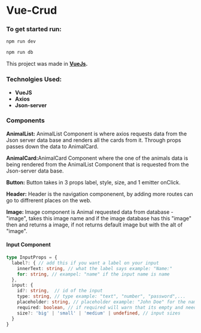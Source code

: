 # Vue-Crud

### To get started run:
```sh
npm run dev
```
```sh
npm run db
```
</article>
<p>This project was made in <b><a href="https://vuejs.org/" target="_blank">VueJs</a>.</b></p>
<h3>Technolgies Used:</h3>
<ul>
<li><b>VueJS</b></li>
<li><b>Axios</b></li>
<li><b>Json-server</b></li>
</ul>
<h3>Components</h3>
<p><b>AnimalList:</b> AnimalList Component is where axios requests data from the Json server data base and renders all the cards from it. Through props passes down the data to AnimalCard.</p>
<p><b>AnimalCard:</b>AnimalCard Component where the one of the animals data is being rendered from the AnimalList Component that is requested from the Json-server data base.</p>
<p><b>Button:</b> Button&nbsp;takes in 3 props label, style, size, and 1 emitter onClick.</p>
<p><b>Header:</b> Header is the navigation componenent, by adding more routes can go to diffrerent places on the web.</p>
<p><b>Image: </b>Image component is Animal requested data from database - "image", takes this image name and if the image database has this "image" then and returns a image, if not returns default image but with the alt of&nbsp; "image".</p>
</article>

#### Input Component
```ts
type InputProps = {
  label?: { // add this if you want a label on your input
    innerText: string, // what the label says example: "Name:"
    for: string, // exampel: "name" if the input name is name
  },
  input: {
    id?: string,  // id of the input
    type: string, // type example: "text", "number", "password",...
    placeholder: string, // placeholder example: "John Doe" for the name input.
    required: boolean, // if required will warn that its empty and needs to be filled to submit.
    size?: 'big' | 'small' | 'medium' | undefined, // input sizes
  }
}
```
